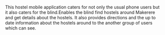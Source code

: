 This hostel mobile application caters for not only the usual phone users but it also caters for the blind.Enables the blind find hostels around Makerere and get details about the hostels.
It also provides directions and the up to date information about the hostels around to the another group of users which can see. 
